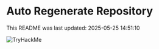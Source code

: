 # Auto Regenerate Repository

This README was last updated: 2025-05-25 14:51:10

 ![TryHackMe](https://tryhackme.com/badge/533634)
